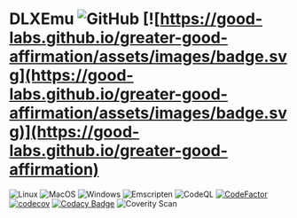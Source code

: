 # DLXEmu ![GitHub](https://img.shields.io/github/license/AMS21/DLXEmu) [![https://good-labs.github.io/greater-good-affirmation/assets/images/badge.svg](https://good-labs.github.io/greater-good-affirmation/assets/images/badge.svg)](https://good-labs.github.io/greater-good-affirmation)

![Linux](https://github.com/AMS21/DLXEmu/workflows/Linux/badge.svg)
![MacOS](https://github.com/AMS21/DLXEmu/workflows/MacOS/badge.svg)
![Windows](https://github.com/AMS21/DLXEmu/workflows/Windows/badge.svg)
![Emscripten](https://github.com/AMS21/DLXEmu/workflows/Emscripten/badge.svg)
![CodeQL](https://github.com/AMS21/DLXEmu/workflows/CodeQL/badge.svg)
[![CodeFactor](https://www.codefactor.io/repository/github/ams21/dlxemu/badge)](https://www.codefactor.io/repository/github/ams21/dlxemu)
[![codecov](https://codecov.io/gh/AMS21/DLXEmu/branch/main/graph/badge.svg?token=NXREAITGZL)](https://codecov.io/gh/AMS21/DLXEmu)
[![Codacy Badge](https://app.codacy.com/project/badge/Grade/a755d342cc6c43a29f47c09fe9d5a9df)](https://www.codacy.com/gh/AMS21/DLXEmu/dashboard?utm_source=github.com&amp;utm_medium=referral&amp;utm_content=AMS21/DLXEmu&amp;utm_campaign=Badge_Grade)
![Coverity Scan](https://img.shields.io/coverity/scan/22573)
